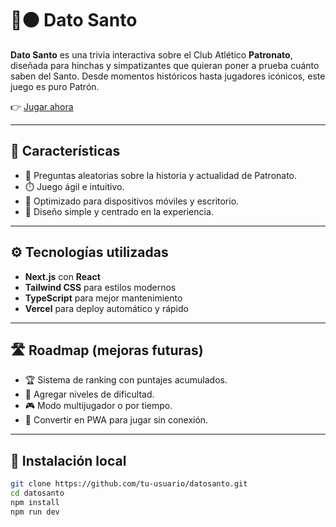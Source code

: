 # 🔴⚫ Dato Santo

**Dato Santo** es una trivia interactiva sobre el Club Atlético **Patronato**, diseñada para hinchas y simpatizantes que quieran poner a prueba cuánto saben del Santo. Desde momentos históricos hasta jugadores icónicos, este juego es puro Patrón.

👉 [Jugar ahora](https://datosanto.vercel.app/)

---

## 📌 Características

- 🧠 Preguntas aleatorias sobre la historia y actualidad de Patronato.
- ⏱️ Juego ágil e intuitivo.
- 📱 Optimizado para dispositivos móviles y escritorio.
- 🎯 Diseño simple y centrado en la experiencia.

---

## ⚙️ Tecnologías utilizadas

- **Next.js** con **React**
- **Tailwind CSS** para estilos modernos
- **TypeScript** para mejor mantenimiento
- **Vercel** para deploy automático y rápido

---

## 🛣️ Roadmap (mejoras futuras)

- 🏆 Sistema de ranking con puntajes acumulados.
- 🧩 Agregar niveles de dificultad.
- 🎮 Modo multijugador o por tiempo.
- 📲 Convertir en PWA para jugar sin conexión.

---

## 🧪 Instalación local

```bash
git clone https://github.com/tu-usuario/datosanto.git
cd datosanto
npm install
npm run dev
